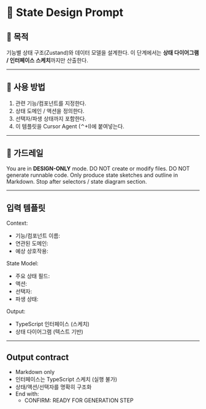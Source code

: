 # 🎨 State Design Prompt

## 🎯 목적
기능별 상태 구조(Zustand)와 데이터 모델을 설계한다.
이 단계에서는 **상태 다이어그램 / 인터페이스 스케치**까지만 산출한다.

---

## 📌 사용 방법
1. 관련 기능/컴포넌트를 지정한다.
2. 상태 도메인 / 액션을 정의한다.
3. 선택자/파생 상태까지 포함한다.
4. 이 템플릿을 Cursor Agent (⌃+I)에 붙여넣는다.

---

## 🚦 가드레일
You are in **DESIGN-ONLY** mode.
DO NOT create or modify files.
DO NOT generate runnable code.
Only produce state sketches and outline in Markdown.
Stop after selectors / state diagram section.

---

## 입력 템플릿
Context:
- 기능/컴포넌트 이름:
- 연관된 도메인:
- 예상 상호작용:

State Model:
- 주요 상태 필드:
- 액션:
- 선택자:
- 파생 상태:

Output:
- TypeScript 인터페이스 (스케치)
- 상태 다이어그램 (텍스트 기반)

---

## Output contract
- Markdown only
- 인터페이스는 TypeScript 스케치 (실행 불가)
- 상태/액션/선택자를 명확히 구조화
- End with:
  - CONFIRM: READY FOR GENERATION STEP